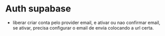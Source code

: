 # Auth supabase
- liberar criar conta pelo provider email, e ativar ou nao confirmar email, se ativar, precisa configurar o email de envia colocando a url certa.